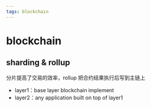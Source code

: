 ```yaml
---
tags: blockchain
---
```

# blockchain

## sharding & rollup

分片提高了交易的效率，rollup 把合约结果执行后写到主链上

- layer1：base layer blockchain implement
- layer2：any application built on top of layer1
